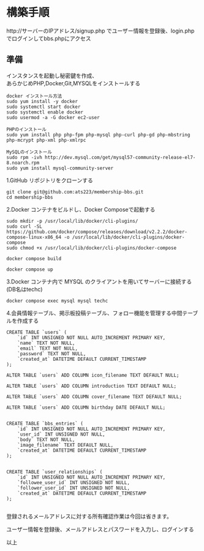 # 構築手順

http://サーバーのIPアドレス/signup.php でユーザー情報を登録後、login.php でログインしてbbs.phpにアクセス

## 準備
インスタンスを起動し秘密鍵を作成、<br>
あらかじめPHP,Docker,Git,MYSQLをインストールする
```
docker インストール方法
sudo yum install -y docker
sudo systemctl start docker
sudo systemctl enable docker
sudo usermod -a -G docker ec2-user

PHPのインストール
sudo yum install php php-fpm php-mysql php-curl php-gd php-mbstring php-mcrypt php-xml php-xmlrpc

MySQLのインストール
sudo rpm -ivh http://dev.mysql.com/get/mysql57-community-release-el7-8.noarch.rpm
sudo yum install mysql-community-server
```



1.GitHub リポジトリをクローンする

```
git clone git@github.com:ats223/membership-bbs.git
cd membership-bbs
```

2.Docker コンテナをビルドし、Docker Composeで起動する

```
sudo mkdir -p /usr/local/lib/docker/cli-plugins/
sudo curl -SL https://github.com/docker/compose/releases/download/v2.2.2/docker-compose-linux-x86_64 -o /usr/local/lib/docker/cli-plugins/docker-compose
sudo chmod +x /usr/local/lib/docker/cli-plugins/docker-compose

docker compose build

docker compose up
```

3.Docker コンテナ内で MYSQL のクライアントを用いてサーバーに接続する(DB名はtechc)

```
docker compose exec mysql mysql techc
```

4.会員情報テーブル、掲示板投稿テーブル、フォロー機能を管理する中間テーブルを作成する
```
CREATE TABLE `users` (
    `id` INT UNSIGNED NOT NULL AUTO_INCREMENT PRIMARY KEY,
    `name` TEXT NOT NULL,
    `email` TEXT NOT NULL,
    `password` TEXT NOT NULL,
    `created_at` DATETIME DEFAULT CURRENT_TIMESTAMP
);

ALTER TABLE `users` ADD COLUMN icon_filename TEXT DEFAULT NULL;

ALTER TABLE `users` ADD COLUMN introduction TEXT DEFAULT NULL;

ALTER TABLE `users` ADD COLUMN cover_filename TEXT DEFAULT NULL;

ALTER TABLE `users` ADD COLUMN birthday DATE DEFAULT NULL;
```
```

CREATE TABLE `bbs_entries` (
    `id` INT UNSIGNED NOT NULL AUTO_INCREMENT PRIMARY KEY,
    `user_id` INT UNSIGNED NOT NULL,
    `body` TEXT NOT NULL,
    `image_filename` TEXT DEFAULT NULL,
    `created_at` DATETIME DEFAULT CURRENT_TIMESTAMP
);


```

```
CREATE TABLE `user_relationships` (
    `id` INT UNSIGNED NOT NULL AUTO_INCREMENT PRIMARY KEY,
    `followee_user_id` INT UNSIGNED NOT NULL,
    `follower_user_id` INT UNSIGNED NOT NULL,
    `created_at` DATETIME DEFAULT CURRENT_TIMESTAMP
);


```
登録されるメールアドレスに対する所有確認作業は今回は省きます。

ユーザー情報を登録後、メールアドレスとパスワードを入力し、ログインする

以上
